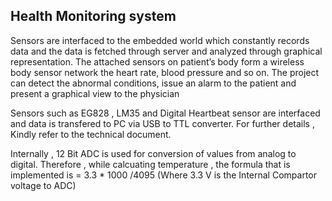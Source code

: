 ## Health Monitoring system 

Sensors are interfaced to the embedded world which constantly records data and the data is fetched through server and analyzed through graphical representation. The attached sensors on patient’s body form a wireless body sensor network 
the heart rate, blood pressure and so on. The project can detect the abnormal conditions, issue an alarm to the patient and present a graphical view to the physician

Sensors such as EG828 , LM35 and Digital Heartbeat sensor are interfaced and data is transfered to PC via USB to TTL converter. For further details , Kindly refer to the technical document.

Internally , 12 Bit ADC is used for conversion of values from analog to digital. Therefore , while calcuating temperature , the formula that is implemented is 
= 3.3 * 1000 /4095 (Where 3.3 V is the Internal Compartor voltage to ADC)



